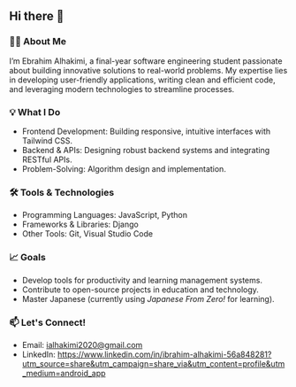 ## Hi there 👋
### 👨‍💻 About Me  
I’m  Ebrahim Alhakimi, a final-year software engineering student passionate about building innovative solutions to real-world problems. My expertise lies in developing user-friendly applications, writing clean and efficient code, and leveraging modern technologies to streamline processes.

 ### 💡 What I Do  
- Frontend Development: Building responsive, intuitive interfaces with Tailwind CSS.  
- Backend & APIs: Designing robust backend systems and integrating RESTful APIs.  
- Problem-Solving: Algorithm design and implementation.

### 🛠️ Tools & Technologies  
- Programming Languages: JavaScript, Python  
- Frameworks & Libraries: Django
- Other Tools: Git, Visual Studio Code

### 📈 Goals  
- Develop tools for productivity and learning management systems.  
- Contribute to open-source projects in education and technology.
- Master Japanese (currently using *Japanese From Zero!* for learning).  

 ### 📫  Let's Connect!  
- Email: ialhakimi2020@gmail.com
- LinkedIn:  https://www.linkedin.com/in/ibrahim-alhakimi-56a848281?utm_source=share&utm_campaign=share_via&utm_content=profile&utm_medium=android_app
<!--
**Brhum1/Brhum1** is a ✨ _special_ ✨ repository because its `README.md` (this file) appears on your GitHub profile.

Here are some ideas to get you started:

- 🔭 I’m currently working on ...
- 🌱 I’m currently learning ...
- 👯 I’m looking to collaborate on ...
- 🤔 I’m looking for help with ...
- 💬 Ask me about ...
- 📫 How to reach me: ...
- 😄 Pronouns: ...
- ⚡ Fun fact: ...
-->
